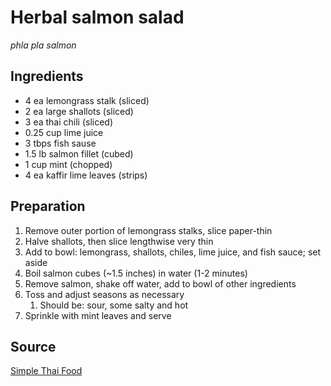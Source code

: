 # Herbal salmon salad

_phla pla salmon_

## Ingredients

- 4 ea lemongrass stalk (sliced)
- 2 ea large shallots (sliced)
- 3 ea thai chili (sliced)
- 0.25 cup lime juice
- 3 tbps fish sause
- 1.5 lb salmon fillet (cubed)
- 1 cup mint (chopped)
- 4 ea kaffir lime leaves (strips)

## Preparation

1. Remove outer portion of lemongrass stalks, slice paper-thin
2. Halve shallots, then slice lengthwise very thin
3. Add to bowl: lemongrass, shallots, chiles, lime juice, and fish sauce; set aside
4. Boil salmon cubes (~1.5 inches) in water (1-2 minutes)
5. Remove salmon, shake off water, add to bowl of other ingredients
6. Toss and adjust seasons as necessary
   1. Should be: sour, some salty and hot
7. Sprinkle with mint leaves and serve

## Source

[Simple Thai Food](https://www.goodreads.com/book/show/18142451-simple-thai-food)
